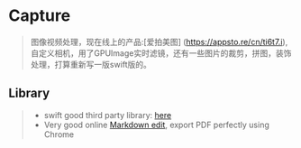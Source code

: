 # Capture

> 图像视频处理，现在线上的产品:[爱拍美图] (https://appsto.re/cn/ti6t7.i), 自定义相机，用了GPUImage实时滤镜，还有一些图片的裁剪，拼图，装饰处理，打算重新写一版swift版的。

## Library

> * swift good third party library: [here](http://www.ioscookies.com)
> * Very good online [Markdown edit](https://stackedit.io/editor), export PDF perfectly using Chrome
